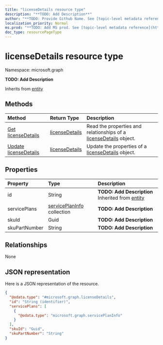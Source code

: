 ```yaml
---
title: "licenseDetails resource type"
description: "**TODO: Add Description**"
author: "**TODO: Provide Github Name. See [topic-level metadata reference](https://msgo.azurewebsites.net/add/document/guidelines/metadata.html#topic-level-metadata)**"
localization_priority: Normal
ms.prod: "**TODO: Add MS prod. See [topic-level metadata reference](https://msgo.azurewebsites.net/add/document/guidelines/metadata.html#topic-level-metadata)**"
doc_type: resourcePageType
---
```


# licenseDetails resource type


Namespace: microsoft.graph

**TODO: Add Description**


Inherits from [entity](../resources/entity.md)

## Methods
|Method|Return Type|Description|
|:---|:---|:---|
|[Get licenseDetails](../api/licensedetails-get.md)|[licenseDetails](../resources/licensedetails.md)|Read the properties and relationships of a [licenseDetails](../resources/licensedetails.md) object.|
|[Update licenseDetails](../api/licensedetails-update.md)|[licenseDetails](../resources/licensedetails.md)|Update the properties of a [licenseDetails](../resources/licensedetails.md) object.|

## Properties
|Property|Type|Description|
|:---|:---|:---|
|id|String|**TODO: Add Description** Inherited from [entity](../resources/entity.md)|
|servicePlans|[servicePlanInfo](../resources/serviceplaninfo.md) collection|**TODO: Add Description**|
|skuId|Guid|**TODO: Add Description**|
|skuPartNumber|String|**TODO: Add Description**|

## Relationships
None

## JSON representation
Here is a JSON representation of the resource.
<!-- {
  "blockType": "resource",
  "keyProperty": "id",
  "@odata.type": "microsoft.graph.licenseDetails",
  "baseType": "microsoft.graph.entity",
  "openType": false
}
-->
``` json
{
  "@odata.type": "#microsoft.graph.licenseDetails",
  "id": "String (identifier)",
  "servicePlans": [
    {
      "@odata.type": "microsoft.graph.servicePlanInfo"
    }
  ],
  "skuId": "Guid",
  "skuPartNumber": "String"
}
```

